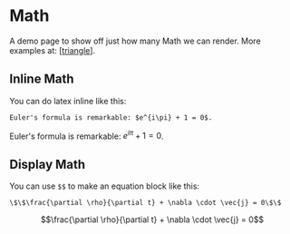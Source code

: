 # Math

A demo page to show off just how many Math we can render. More examples at: [[triangle]].

## Inline Math

You can do latex inline like this:

```
Euler's formula is remarkable: $e^{i\pi} + 1 = 0$.
```

Euler's formula is remarkable: $e^{i\pi} + 1 = 0$.

## Display Math

You can use `$$` to make an equation block like this:

```
\$\$\frac{\partial \rho}{\partial t} + \nabla \cdot \vec{j} = 0\$\$
```

$$\frac{\partial \rho}{\partial t} + \nabla \cdot \vec{j} = 0$$

[//begin]: # "Autogenerated link references for markdown compatibility"
[triangle]: _site\triangle.md "The Right Triangle"
[//end]: # "Autogenerated link references"

